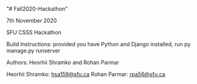 "# Fall2020-Hackathon" 

7th November 2020

SFU CSSS Hackathon

Build Instructions:
provided you have Python and Django installed,
 run py manage.py runserver


Authors: Heorhii Shramko and Rohan Parmar

Heorhii Shramko: hsa159@sfu.ca
Rohan Parmar: rpa56@sfu.ca